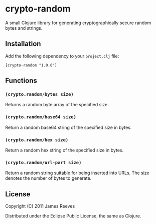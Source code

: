 # crypto-random

A small Clojure library for generating cryptographically secure random
bytes and strings.

## Installation

Add the following dependency to your `project.clj` file:

    [crypto-random "1.0.0"]

## Functions

### `(crypto.random/bytes size)`

Returns a random byte array of the specified size.

### `(crypto.random/base64 size)`

Return a random base64 string of the specified size in bytes.

### `(crypto.random/hex size)`

Return a random hex string of the specified size in bytes.

### `(crypto.random/url-part size)`

Return a random string suitable for being inserted into URLs. The size
denotes the number of bytes to generate.

## License

Copyright (C) 2011 James Reeves

Distributed under the Eclipse Public License, the same as Clojure.
